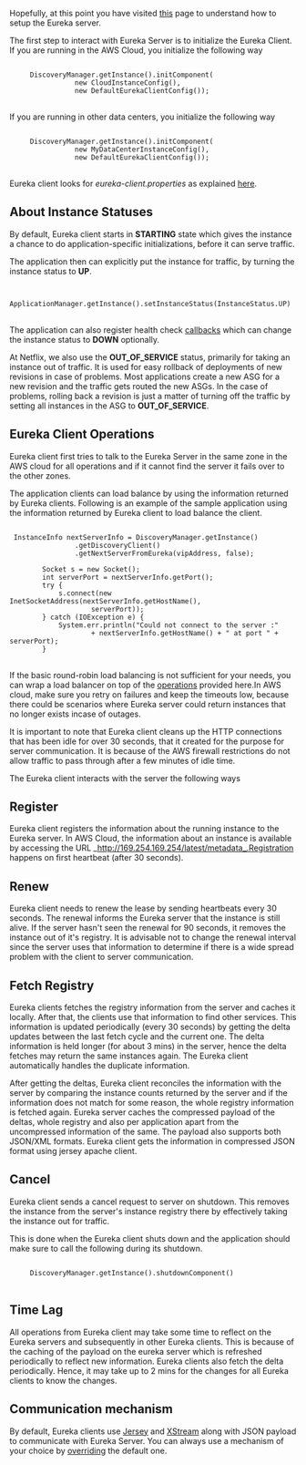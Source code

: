 Hopefully, at this point you have visited [this](https://github.com/Netflix/eureka/wiki/Getting-started-with-Eureka) page to understand how to setup the Eureka server.

The first step to interact with Eureka Server is to initialize the Eureka Client. If you are running in the AWS Cloud, you initialize the following way

<pre>
<code>
     DiscoveryManager.getInstance().initComponent(
                new CloudInstanceConfig(),
                new DefaultEurekaClientConfig());
</code>
</pre>

If you are running in other data centers, you initialize the following way

<pre>
<code>
     DiscoveryManager.getInstance().initComponent(
                new MyDataCenterInstanceConfig(),
                new DefaultEurekaClientConfig());
</code>
</pre>

Eureka client looks for _eureka-client.properties_ as explained [here](https://github.com/Netflix/eureka/wiki/Getting-started-with-Eureka).

## About Instance Statuses

By default, Eureka client starts in **STARTING** state which gives the instance a chance to do application-specific initializations, before it can serve traffic. 

The application then can explicitly put the instance for traffic, by turning the instance status to **UP**.

<pre>
<code>
     ApplicationManager.getInstance().setInstanceStatus(InstanceStatus.UP)
</code>
</pre>
The application can also register health check [callbacks](http://netflix.github.com/eureka/javadoc/eureka-client/index.html) which can change the instance status to **DOWN** optionally.

At Netflix, we also use the **OUT_OF_SERVICE** status, primarily for taking an instance out of traffic. It is used for easy rollback of deployments of new revisions in case of problems. Most applications create a new ASG for a new revision and the traffic gets routed the new ASGs. In the case of problems, rolling back a revision is just a matter of turning off the traffic by setting all instances in the ASG to **OUT_OF_SERVICE**.


## Eureka Client Operations

Eureka client first tries to talk to the Eureka Server in the same zone in the AWS cloud for all operations and if it cannot find the server it fails over to the other zones. 

The application clients can load balance by using the information returned by Eureka clients. Following is an example of the sample application using the information returned by Eureka client to load balance the client.

<pre>
<code>
 InstanceInfo nextServerInfo = DiscoveryManager.getInstance()
                .getDiscoveryClient()
                .getNextServerFromEureka(vipAddress, false);

        Socket s = new Socket();
        int serverPort = nextServerInfo.getPort();
        try {
            s.connect(new InetSocketAddress(nextServerInfo.getHostName(),
                    serverPort));
        } catch (IOException e) {
            System.err.println("Could not connect to the server :"
                    + nextServerInfo.getHostName() + " at port " + serverPort);
        }
</code>
</pre>

If the basic round-robin load balancing is not sufficient for your needs, you can wrap a load balancer on top of the [operations](http://netflix.github.com/eureka/javadoc/eureka-client/com/netflix/discovery/DiscoveryClient.html) provided here.In AWS cloud, make sure you retry on failures and keep the timeouts low, because there could be scenarios where Eureka server could return instances that no longer exists incase of outages.

It is important to note that Eureka client cleans up the HTTP connections that has been idle for over 30 seconds, that it created for the purpose for server communication. It is because of the AWS firewall restrictions do not allow traffic to pass through after a few minutes of idle time.

The Eureka client interacts with the server the following ways

## Register

Eureka client registers the information about the running instance to the Eureka server. In AWS Cloud, the information about an instance is available by accessing the URL _http://169.254.169.254/latest/metadata_.Registration happens on first heartbeat (after 30 seconds).

## Renew

Eureka client needs to renew the lease by sending heartbeats every 30 seconds. The renewal informs the Eureka server that the instance is still alive. If the server hasn't seen the renewal for 90 seconds, it removes the instance out of it's registry. It is advisable not to change the renewal interval since the server uses that information to determine if there is a wide spread problem with the client to server communication.

## Fetch Registry

Eureka clients fetches the registry information from the server and caches it locally. After that, the clients use that information to find other services. This information is updated periodically (every 30 seconds) by getting the delta updates between the last fetch cycle and the current one. The delta information is held longer (for about 3 mins) in the server, hence the delta fetches may return the same instances again. The Eureka client automatically handles the duplicate information.

After getting the deltas, Eureka client reconciles the information with the server by comparing the instance counts returned by the server and if the information does not match for some reason, the whole registry information is fetched again. Eureka server caches the compressed payload of the deltas, whole registry and  also per application apart from the uncompressed information of the same. The payload also supports both JSON/XML formats. Eureka client gets the information in compressed JSON format using jersey apache client.  

## Cancel

Eureka client sends a cancel request to server on shutdown. This removes the instance from the server's instance registry there by effectively taking the instance out for traffic.

This is done when the Eureka client shuts down and the application should make sure to call the following during its shutdown.

<pre>
<code>
     DiscoveryManager.getInstance().shutdownComponent()
</code>
</pre>

## Time Lag

All operations from Eureka client may take some time to reflect on the Eureka servers and subsequently in other Eureka clients. This is because of the caching of the payload on the eureka server which is refreshed periodically to reflect new information. Eureka clients also fetch the delta periodically. Hence, it may take up to 2 mins for the changes for all Eureka clients to know the changes.

## Communication mechanism

By default, Eureka clients use [Jersey](http://jersey.java.net/) and [XStream](http://xstream.codehaus.org/)  along with JSON payload to communicate with Eureka Server. You can always use a mechanism of your choice by [overriding](http://netflix.github.com/eureka/javadoc/eureka-client/index.html) the default one.
